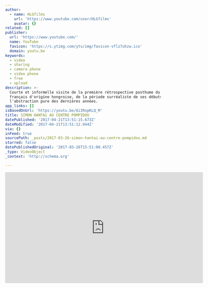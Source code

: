 ```yaml
---
author:
  - name: HLGfilms
    url: 'https://www.youtube.com/user/HLGfilms'
    avatar: {}
related: []
publisher:
  url: 'https://www.youtube.com/'
  name: YouTube
  favicon: 'https://s.ytimg.com/yts/img/favicon-vflz7uhzw.ico'
  domain: youtu.be
keywords:
  - video
  - sharing
  - camera phone
  - video phone
  - free
  - upload
description: >-
  Courte et informelle visite de la première rétrospective posthume du peintre
  français d'origine hongroise, de la période surréaliste de ses débuts à
  l'abstraction pure des dernières années.
app_links: []
isBasedOnUrl: 'https://youtu.be/QiIRopKLQ_M'
title: SIMON HANTAï AU CENTRE POMPIDOU
datePublished: '2017-04-21T13:51:15.673Z'
dateModified: '2017-04-21T13:51:12.944Z'
via: {}
inFeed: true
sourcePath: _posts/2017-03-26-simon-hantai-au-centre-pompidou.md
starred: false
datePublishedOriginal: '2017-03-26T15:51:00.457Z'
_type: VideoObject
_context: 'http://schema.org'

---
```

<iframe src="https://cdn.embedly.com/widgets/media.html?src=https%3A%2F%2Fwww.youtube.com%2Fembed%2FQiIRopKLQ_M%3Ffeature%3Doembed&amp;url=http%3A%2F%2Fwww.youtube.com%2Fwatch%3Fv%3DQiIRopKLQ_M&amp;image=https%3A%2F%2Fi.ytimg.com%2Fvi%2FQiIRopKLQ_M%2Fhqdefault.jpg&amp;key=b7d04c9b404c499eba89ee7072e1c4f7&amp;type=text%2Fhtml&amp;schema=youtube" width="640" height="360" scrolling="no" frameborder="0" allowfullscreen="" style=""></iframe>